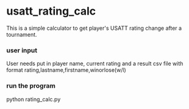 # usatt_rating_calc
This is a simple calculator to get player's USATT rating change after a tournament. 
### user input 
User needs put in player name, current rating and a result csv file with format 
rating,lastname,firstname,winorlose(w/l)
### run the program 
python rating_calc.py